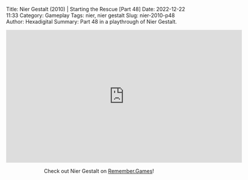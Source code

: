 Title: Nier Gestalt (2010) | Starting the Rescue [Part 48]
Date: 2022-12-22 11:33
Category: Gameplay
Tags: nier,  nier gestalt
Slug: nier-2010-p48
Author: Hexadigital
Summary: Part 48 in a playthrough of Nier Gestalt.

<center><iframe src="https://www.youtube.com/embed/zBhAbZnQs2Y?feature=oembed" allow="accelerometer; autoplay; encrypted-media; gyroscope; picture-in-picture" width="640" height="360" frameborder="0"></iframe>

Check out Nier Gestalt on [Remember.Games](https://remember.games/game/2307/nier/)!</center>